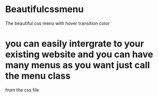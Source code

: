 Beautifulcssmenu
================

The beautiful css menu with hover transition color
# you can easily intergrate to your existing website and you can have many menus as you want just call the menu class
from the css file 
